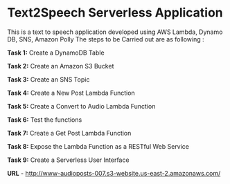 # Text2Speech Serverless Application


This is a text to speech application developed using AWS Lambda, Dynamo DB, SNS, Amazon Polly
The steps to be Carried out are as following :


**Task 1:** Create a DynamoDB Table

**Task 2:** Create an Amazon S3 Bucket

**Task 3:** Create an SNS Topic

**Task 4:** Create a New Post Lambda Function

**Task 5:** Create a Convert to Audio Lambda Function

**Task 6:** Test the functions

**Task 7:** Create a Get Post Lambda Function

**Task 8:** Expose the Lambda Function as a RESTful Web Service

**Task 9:** Create a Serverless User Interface



**URL** -  http://www-audioposts-007.s3-website.us-east-2.amazonaws.com/
